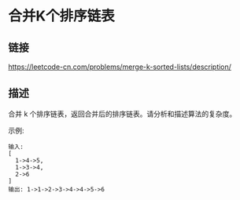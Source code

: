 # 合并K个排序链表

## 链接
https://leetcode-cn.com/problems/merge-k-sorted-lists/description/

## 描述

合并 k 个排序链表，返回合并后的排序链表。请分析和描述算法的复杂度。

示例:
```text
输入:
[
  1->4->5,
  1->3->4,
  2->6
]
输出: 1->1->2->3->4->4->5->6
```
